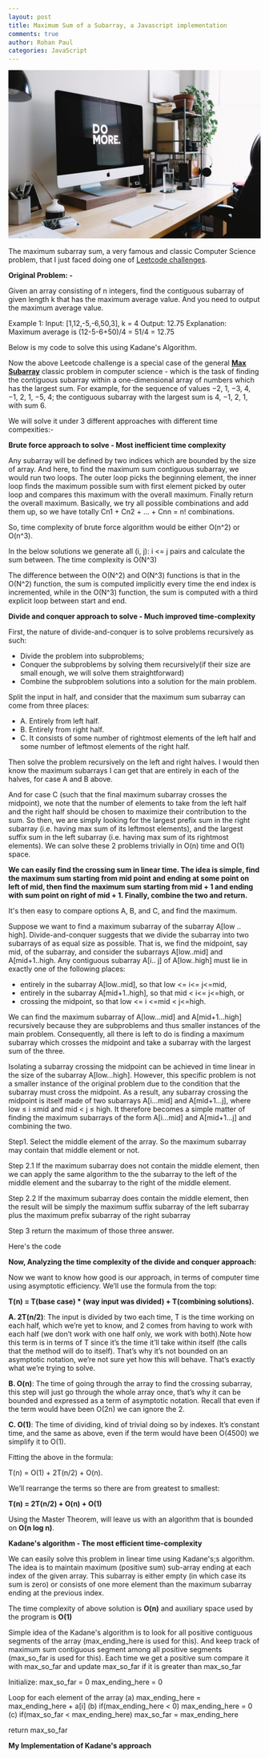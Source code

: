```yaml
---
layout: post
title: Maximum Sum of a Subarray, a Javascript implementation
comments: true
author: Rohan Paul
categories: JavaScript
---
```

<img src="/images/fulls/Max-Subarray-Sum-Kadane.jpeg" class="fit image">

The maximum subarray sum, a very famous and classic Computer Science problem, that I just faced doing one of [Leetcode challenges](https://leetcode.com/problems/maximum-average-subarray-i/#/description).

**Original Problem: -**

Given an array consisting of n integers, find the contiguous subarray of given length k that has the maximum average value. And you need to output the maximum average value.

Example 1:
Input: [1,12,-5,-6,50,3], k = 4
Output: 12.75
Explanation: Maximum average is (12-5-6+50)/4 = 51/4 = 12.75

Below is my code to solve this using Kadane's Algorithm.

<script src="https://gist.github.com/rohan-paul/812601b55ff02bfc7fdf201febedbbd1.js"></script>


Now the above Leetcode challenge is a special case of the general [**Max Subarray**](https://en.wikipedia.org/wiki/Maximum_subarray_problem) classic problem in computer science - which is the task of finding the contiguous subarray within a one-dimensional array of numbers which has the largest sum. For example, for the sequence of values −2, 1, −3, 4, −1, 2, 1, −5, 4; the contiguous subarray with the largest sum is 4, −1, 2, 1, with sum 6.

We will solve it under 3 different approaches with different time compexities:-

**Brute force approach to solve - Most inefficient time complexity**

Any subarray will be defined by two indices which are bounded by the size of array. And here, to find the maximum sum contiguous subarray, we would run two loops. The outer loop picks the beginning element, the inner loop finds the maximum possible sum with first element picked by outer loop and compares this maximum with the overall maximum. Finally return the overall maximum. Basically, we try all possible combinations and add them up, so we have totally Cn1 + Cn2 + ... + Cnn = n! combinations.

So, time complexity of brute force algorithm would be either O(n^2) or O(n^3).

In the below solutions we generate all (i, j): i <= j pairs and calculate the sum between. The time complexity is O(N^3)

The difference between the O(N^2) and O(N^3) functions is that in the O(N^2) function, the sum is computed implicitly every time the end index is incremented, while in the O(N^3) function, the sum is computed with a third explicit loop between start and end.


<script src="https://gist.github.com/rohan-paul/f1d5fc300939068950329f50c33a87e3.js"></script>

**Divide and conquer approach to solve - Much improved time-complexity**

First, the nature of divide-and-conquer is to solve problems recursively as such:

- Divide the problem into subproblems;
- Conquer the subproblems by solving them recursively(if their size are small enough, we will solve them straightforward)
- Combine the subproblem solutions into a solution for the main problem.


Split the input in half, and consider that the maximum sum subarray can come from three places:

- A. Entirely from left half.
- B. Entirely from right half.
- C. It consists of some number of rightmost elements of the left half and some number of leftmost elements of the right half.


Then solve the problem recursively on the left and right halves.  I would then know the maximum subarrays I can get that are entirely in each of the halves, for case A and B above.

And for case C (such that the final maximum subarray crosses the midpoint), we note that the number of elements to take from the left half and the right half should be chosen to maximize their contribution to the sum. So then, we are simply looking for the largest prefix sum in the right subarray (i.e. having max sum of its leftmost elements), and the largest suffix sum in the left subarray (i.e. having max sum of its rightmost elements). We can solve these 2 problems trivially in O(n) time and O(1) space.

**We can easily find the crossing sum in linear time. The idea is simple, find the maximum sum starting from mid point and ending at some point on left of mid, then find the maximum sum starting from mid + 1 and ending with sum point on right of mid + 1. Finally, combine the two and return.**

It's then easy to compare options A, B, and C, and find the maximum.


Suppose we want to find a maximum subarray of the subarray A[low .. high]. Divide-and-conquer suggests that we divide the subarray into two subarrays of as equal size as possible. That is, we find the midpoint, say mid, of the subarray, and consider the subarrays A[low..mid] and A[mid+1..high. Any contiguous subarray A[i.. j] of A[low..high] must lie in exactly one of the following places:

- entirely in the subarray A[low..mid], so that low <= i<= j<=mid,
- entirely in the subarray A[mid+1..high], so that mid < i<= j<=high, or
- crossing the midpoint, so that low <= i <=mid < j<=high.

We can find the maximum subarray of A[low…mid] and A[mid+1…high] recursively because they are subproblems and thus smaller instances of the main problem. Consequently, all there is left to do is finding a maximum subarray which crosses the midpoint and take a subarray with the largest sum of the three. 

Isolating a subarray crossing the midpoint can be achieved in time linear in the size of the subarray A[low…high]. However, this specific problem is not a smaller instance of the original problem due to the condition that the subarray must cross the midpoint. As a result, any subarray crossing the midpoint is itself made of two subarrays A[i…mid] and A[mid+1…j], where 
low ≤ i ≤mid and mid < j ≤ high. 
It therefore becomes a simple matter of finding the maximum subarrays of the form A[i…mid] and A[mid+1…j] and combining the two.


Step1. Select the middle element of the array.
So the maximum subarray may contain that middle element or not.

Step 2.1 If the maximum subarray does not contain the middle element, then we can apply the same algorithm to the the subarray to the left of the middle element and the subarray to the right of the middle element.

Step 2.2 If the maximum subarray does contain the middle element, then the result will be simply the maximum suffix subarray of the left subarray plus the maximum prefix subarray of the right subarray

Step 3 return the maximum of those three answer.

Here's the code

<script src="https://gist.github.com/rohan-paul/be2aef2124c1931c1e4a584fccf9ffa9.js"></script>

**Now, Analyzing the time complexity of the divide and conquer approach:**

Now we want to know how good is our approach, in terms of computer time using asymptotic efficiency. We’ll use the formula from the top:

**T(n) = T(base case) * (way input was divided) + T(combining solutions).**

 **A. 2T(n/2)**: The input is divided by two each time, T is the time working on each half, which we’re yet to know, and 2 comes from having to work with each half (we don’t work with one half only, we work with both).Note how this term is in terms of T since it’s the time it’ll take within itself (the calls that the method will do to itself). That’s why it’s not bounded on an asymptotic notation, we’re not sure yet how this will behave. That’s exactly what we’re trying to solve.

 **B. O(n)**: The time of going through the array to find the crossing subarray, this step will just go through the whole array once, that’s why it can be bounded and expressed as a term of asymptotic notation. Recall that even if the term would have been O(2n) we can ignore the 2.

 **C. O(1)**: The time of dividing, kind of trivial doing so by indexes. It’s constant time, and the same as above, even if the term would have been O(4500) we simplify it to O(1).


Fitting the above in the formula:

T(n) = O(1) + 2T(n/2) + O(n).

We’ll rearrange the terms so there are from greatest to smallest:

**T(n) = 2T(n/2) + O(n) + O(1)**

Using the Master Theorem, will leave us with an algorithm that is bounded on **O(n log n)**.



**Kadane's algorithm - The most efficient time-complexity**

We can easily solve this problem in linear time using Kadane's;s algorithm. The idea is to maintain maximum (positive sum) sub-array ending at each index of the given array. This subarray is either empty (in which case its sum is zero) or consists of one more element than the maximum subarray ending at the previous index.

The time complexity of above solution is **O(n)** and auxiliary space used by the program is **O(1)**

Simple idea of the Kadane's algorithm is to look for all positive contiguous segments of the array (max_ending_here is used for this). And keep track of maximum sum contiguous segment among all positive segments (max_so_far is used for this). Each time we get a positive sum compare it with max_so_far and update max_so_far if it is greater than max_so_far

Initialize: max_so_far = 0
max_ending_here = 0

Loop for each element of the array
(a) max_ending_here = max_ending_here + a[i]
(b) if(max_ending_here < 0) max_ending_here = 0
(c) if(max_so_far < max_ending_here) max_so_far = max_ending_here

return max_so_far

**My Implementation of Kadane's approach**


<script src="https://gist.github.com/rohan-paul/2663fd64a693ae18b07dfbd04e8412c2.js"></script>
